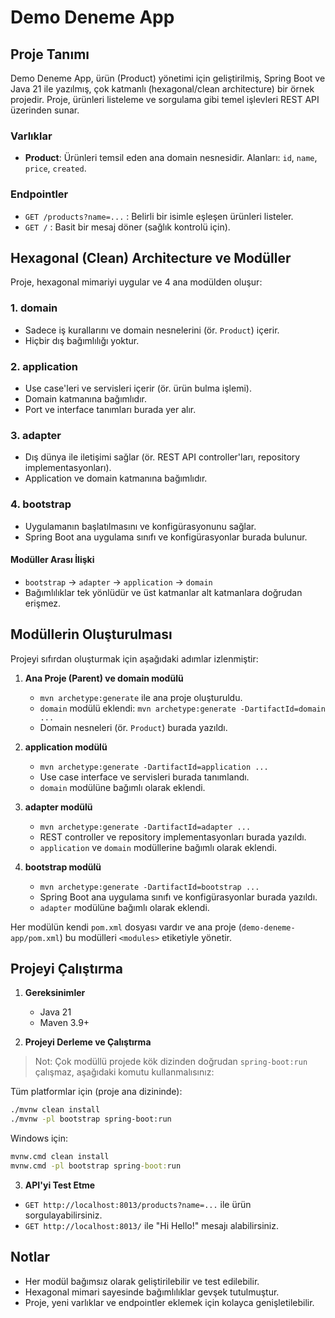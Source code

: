 # Demo Deneme App

## Proje Tanımı

Demo Deneme App, ürün (Product) yönetimi için geliştirilmiş, Spring Boot ve Java 21 ile yazılmış, çok katmanlı (hexagonal/clean architecture) bir örnek projedir. Proje, ürünleri listeleme ve sorgulama gibi temel işlevleri REST API üzerinden sunar. 

### Varlıklar
- **Product**: Ürünleri temsil eden ana domain nesnesidir. Alanları: `id`, `name`, `price`, `created`.

### Endpointler
- `GET /products?name=...` : Belirli bir isimle eşleşen ürünleri listeler.
- `GET /` : Basit bir mesaj döner (sağlık kontrolü için).

## Hexagonal (Clean) Architecture ve Modüller
Proje, hexagonal mimariyi uygular ve 4 ana modülden oluşur:

### 1. domain
- Sadece iş kurallarını ve domain nesnelerini (ör. `Product`) içerir.
- Hiçbir dış bağımlılığı yoktur.

### 2. application
- Use case'leri ve servisleri içerir (ör. ürün bulma işlemi).
- Domain katmanına bağımlıdır.
- Port ve interface tanımları burada yer alır.

### 3. adapter
- Dış dünya ile iletişimi sağlar (ör. REST API controller'ları, repository implementasyonları).
- Application ve domain katmanına bağımlıdır.

### 4. bootstrap
- Uygulamanın başlatılmasını ve konfigürasyonunu sağlar.
- Spring Boot ana uygulama sınıfı ve konfigürasyonlar burada bulunur.

#### Modüller Arası İlişki
- `bootstrap` → `adapter` → `application` → `domain`
- Bağımlılıklar tek yönlüdür ve üst katmanlar alt katmanlara doğrudan erişmez.

## Modüllerin Oluşturulması
Projeyi sıfırdan oluşturmak için aşağıdaki adımlar izlenmiştir:

1. **Ana Proje (Parent) ve domain modülü**
   - `mvn archetype:generate` ile ana proje oluşturuldu.
   - `domain` modülü eklendi: `mvn archetype:generate -DartifactId=domain ...`
   - Domain nesneleri (ör. `Product`) burada yazıldı.

2. **application modülü**
   - `mvn archetype:generate -DartifactId=application ...`
   - Use case interface ve servisleri burada tanımlandı.
   - `domain` modülüne bağımlı olarak eklendi.

3. **adapter modülü**
   - `mvn archetype:generate -DartifactId=adapter ...`
   - REST controller ve repository implementasyonları burada yazıldı.
   - `application` ve `domain` modüllerine bağımlı olarak eklendi.

4. **bootstrap modülü**
   - `mvn archetype:generate -DartifactId=bootstrap ...`
   - Spring Boot ana uygulama sınıfı ve konfigürasyonlar burada yazıldı.
   - `adapter` modülüne bağımlı olarak eklendi.

Her modülün kendi `pom.xml` dosyası vardır ve ana proje (`demo-deneme-app/pom.xml`) bu modülleri `<modules>` etiketiyle yönetir.

## Projeyi Çalıştırma

1. **Gereksinimler**
   - Java 21
   - Maven 3.9+



2. **Projeyi Derleme ve Çalıştırma**

> Not: Çok modüllü projede kök dizinden doğrudan `spring-boot:run` çalışmaz, aşağıdaki komutu kullanmalısınız:

Tüm platformlar için (proje ana dizininde):
```sh
./mvnw clean install
./mvnw -pl bootstrap spring-boot:run
```

Windows için:
```bat
mvnw.cmd clean install
mvnw.cmd -pl bootstrap spring-boot:run
```

3. **API'yi Test Etme**
- `GET http://localhost:8013/products?name=...` ile ürün sorgulayabilirsiniz.
- `GET http://localhost:8013/` ile "Hi Hello!" mesajı alabilirsiniz.

## Notlar
- Her modül bağımsız olarak geliştirilebilir ve test edilebilir.
- Hexagonal mimari sayesinde bağımlılıklar gevşek tutulmuştur.
- Proje, yeni varlıklar ve endpointler eklemek için kolayca genişletilebilir.
